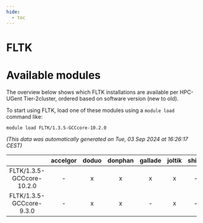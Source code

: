 ```yaml
---
hide:
  - toc
---
```


FLTK
====

# Available modules


The overview below shows which FLTK installations are available per HPC-UGent Tier-2cluster, ordered based on software version (new to old).

To start using FLTK, load one of these modules using a `module load` command like:

```shell
module load FLTK/1.3.5-GCCcore-10.2.0
```

*(This data was automatically generated on Tue, 03 Sep 2024 at 16:26:17 CEST)*  

| |accelgor|doduo|donphan|gallade|joltik|shinx|skitty|
| :---: | :---: | :---: | :---: | :---: | :---: | :---: | :---: |
|FLTK/1.3.5-GCCcore-10.2.0|-|x|x|x|x|-|x|
|FLTK/1.3.5-GCCcore-9.3.0|-|x|x|-|x|-|x|
